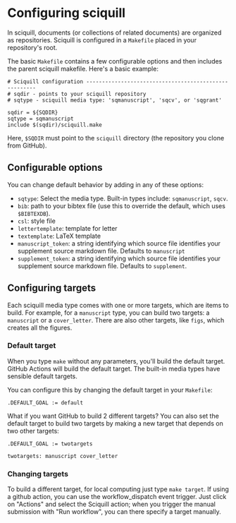 # Configuring sciquill

In sciquill, documents (or collections of related documents) are organized as repositories.
Sciquill is configured in a `Makefile` placed in your repository's root.

The basic `Makefile` contains a few configurable options and then includes the parent sciquill makefile. Here's a basic example:

```make
# Sciquill configuration ------------------------------------------------------
# sqdir - points to your sciquill repository
# sqtype - sciquill media type: 'sqmanuscript', 'sqcv', or 'sqgrant'

sqdir = ${SQDIR}
sqtype = sqmanuscript
include $(sqdir)/sciquill.make
```

Here, `$SQDIR` must point to the `sciquill` directory (the repository you clone from GitHub).



## Configurable options

You can change default behavior by adding in any of these options:

- `sqtype`: Select the media type. Built-in types include: `sqmanuscript`, `sqcv`.
- `bib`: path to your bibtex file (use this to override the default, which uses `$BIBTEXDB`).
- `csl`:  style file
- `lettertemplate`: template for letter
- `textemplate`: LaTeX template
- `manuscript_token`:  a string identifying which source file identifies your supplement source markdown file. Defaults to `manuscript`
- `supplement_token`: a string identifying which source file identifies your supplement source markdown file. Defaults to `supplement`.


## Configuring targets

Each sciquill media type comes with one or more targets, which are items to build. For example, for a `manuscript` type, you can build two targets: a `manuscript` or a `cover_letter`. There are also other targets, like `figs`, which creates all the figures.

### Default target

When you type `make` without any parameters, you'll build the default target. GitHub Actions will build the default target. The built-in media types have sensible default targets. 

You can configure this by changing the default target in your `Makefile`:

```console
.DEFAULT_GOAL := default
```

What if you want GitHub to build 2 different targets? You can also set the default target to build two targets by making a new target that depends on two other targets:

```console
.DEFAULT_GOAL := twotargets

twotargets: manuscript cover_letter
```

### Changing targets

To build a different target, for local computing just type `make target`. If using a github action, you can use the workflow_dispatch event trigger. Just click on "Actions" and select the Sciquill action; when you trigger the manual submission with "Run workflow", you can there specify a target manually.

